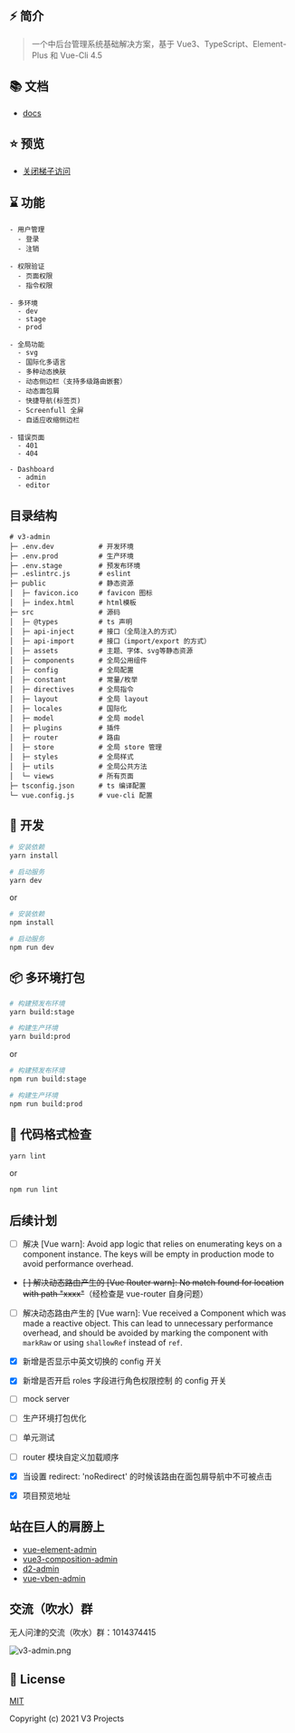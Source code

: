 ## ⚡️ 简介

> 一个中后台管理系统基础解决方案，基于 Vue3、TypeScript、Element-Plus 和 Vue-Cli 4.5

## 📚 文档

- [docs](https://juejin.cn/post/6963876125428678693/)

## ⭐ 预览

- [关闭梯子访问](https://v3-projects.github.io/v3-admin)

## ⌛ 功能

```text
- 用户管理
  - 登录
  - 注销
	
- 权限验证
  - 页面权限
  - 指令权限

- 多环境
  - dev
  - stage
  - prod
  
- 全局功能
  - svg
  - 国际化多语言
  - 多种动态换肤
  - 动态侧边栏（支持多级路由嵌套）
  - 动态面包屑
  - 快捷导航(标签页)
  - Screenfull 全屏
  - 自适应收缩侧边栏

- 错误页面
  - 401
  - 404

- Dashboard
  - admin
  - editor
```

## 目录结构

```
# v3-admin
├─ .env.dev           # 开发环境
├─ .env.prod          # 生产环境
├─ .env.stage         # 预发布环境
├─ .eslintrc.js       # eslint
├─ public             # 静态资源
│  ├─ favicon.ico     # favicon 图标
│  ├─ index.html      # html模板
├─ src                # 源码
│  ├─ @types          # ts 声明
│  ├─ api-inject      # 接口（全局注入的方式）
│  ├─ api-import      # 接口（import/export 的方式）
│  ├─ assets          # 主题、字体、svg等静态资源
│  ├─ components      # 全局公用组件
│  ├─ config          # 全局配置
│  ├─ constant        # 常量/枚举
│  ├─ directives      # 全局指令
│  ├─ layout          # 全局 layout
│  ├─ locales         # 国际化
│  ├─ model           # 全局 model
│  ├─ plugins         # 插件
│  ├─ router          # 路由
│  ├─ store           # 全局 store 管理
│  ├─ styles          # 全局样式
│  ├─ utils           # 全局公共方法
│  └─ views           # 所有页面
├─ tsconfig.json      # ts 编译配置
└─ vue.config.js      # vue-cli 配置
```

## 🚀 开发

```bash
# 安装依赖
yarn install

# 启动服务
yarn dev
```
or
```bash
# 安装依赖
npm install

# 启动服务
npm run dev
```

## 📦️ 多环境打包

```bash
# 构建预发布环境
yarn build:stage

# 构建生产环境
yarn build:prod
```
or
```bash
# 构建预发布环境
npm run build:stage

# 构建生产环境
npm run build:prod
```

## 🔧 代码格式检查

```bash
yarn lint
```
or
```bash
npm run lint
```

## 后续计划

* [ ] 解决 [Vue warn]: Avoid app logic that relies on enumerating keys on a component instance. The keys will be empty in production mode to avoid performance overhead.

* ~~[ ] 解决动态路由产生的 [Vue Router warn]: No match found for location with path "xxxx"~~（经检查是 vue-router 自身问题）

* [ ] 解决动态路由产生的 [Vue warn]: Vue received a Component which was made a reactive object. This can lead to unnecessary performance overhead, and should be avoided by marking the component with `markRaw` or using `shallowRef` instead of `ref`.

* [x] 新增是否显示中英文切换的 config 开关

* [x] 新增是否开启 roles 字段进行角色权限控制 的 config 开关

* [ ] mock server

* [ ] 生产环境打包优化

* [ ] 单元测试

* [ ] router 模块自定义加载顺序

* [x] 当设置 redirect: 'noRedirect' 的时候该路由在面包屑导航中不可被点击

* [x] 项目预览地址

## 站在巨人的肩膀上

- [vue-element-admin](https://github.com/PanJiaChen/vue-element-admin)
- [vue3-composition-admin](https://github.com/rcyj-FED/vue3-composition-admin)
- [d2-admin](https://github.com/d2-projects/d2-admin)
- [vue-vben-admin](https://github.com/anncwb/vue-vben-admin)

## 交流（吹水）群

无人问津的交流（吹水）群：1014374415

![v3-admin.png](https://p6-juejin.byteimg.com/tos-cn-i-k3u1fbpfcp/19291ab4cbb24c8c9e743f1701609cb6~tplv-k3u1fbpfcp-watermark.image)

## 📄 License

[MIT](https://github.com/v3-projects/v3-admin/blob/master/LICENSE)

Copyright (c) 2021 V3 Projects
